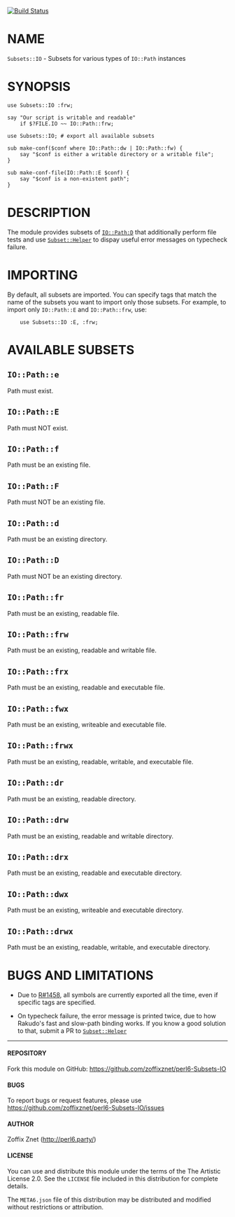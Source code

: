[![Build Status](https://travis-ci.org/zoffixznet/perl6-Subsets-IO.svg)](https://travis-ci.org/zoffixznet/perl6-Subsets-IO)

# NAME

`Subsets::IO` - Subsets for various types of `IO::Path` instances

# SYNOPSIS

```perl-6
use Subsets::IO :frw;

say "Our script is writable and readable"
    if $?FILE.IO ~~ IO::Path::frw;
```

```perl-6
use Subsets::IO; # export all available subsets

sub make-conf($conf where IO::Path::dw | IO::Path::fw) {
    say "$conf is either a writable directory or a writable file";
}

sub make-conf-file(IO::Path::E $conf) {
    say "$conf is a non-existent path";
}
```

# DESCRIPTION

The module provides subsets of
[`IO::Path:D`](https://docs.perl6.org/type/IO::Path) that additionally perform
file tests and use
[`Subset::Helper`](https://modules.perl6.org/dist/Subset::Helper) to dispay
useful error messages on typecheck failure.

# IMPORTING

By default, all subsets are imported. You can specify tags that match the name
of the subsets you want to import only those subsets. For example, to import
only `IO::Path::E` and `IO::Path::frw`, use:

```perl-6
    use Subsets::IO :E, :frw;
```

# AVAILABLE SUBSETS

## `IO::Path::e`

Path must exist.

## `IO::Path::E`

Path must NOT exist.

## `IO::Path::f`

Path must be an existing file.

## `IO::Path::F`

Path must NOT be an existing file.

## `IO::Path::d`

Path must be an existing directory.

## `IO::Path::D`

Path must NOT be an existing directory.

## `IO::Path::fr`

Path must be an existing, readable file.

## `IO::Path::frw`

Path must be an existing, readable and writable file.

## `IO::Path::frx`

Path must be an existing, readable and executable file.

## `IO::Path::fwx`

Path must be an existing, writeable and executable file.

## `IO::Path::frwx`

Path must be an existing, readable, writable, and executable file.

## `IO::Path::dr`

Path must be an existing, readable directory.

## `IO::Path::drw`

Path must be an existing, readable and writable directory.

## `IO::Path::drx`

Path must be an existing, readable and executable directory.

## `IO::Path::dwx`

Path must be an existing, writeable and executable directory.

## `IO::Path::drwx`

Path must be an existing, readable, writable, and executable directory.

# BUGS AND LIMITATIONS

* Due to [R#1458](https://github.com/rakudo/rakudo/issues/1458), all symbols
are currently exported all the time, even if specific tags are specified.

* On typecheck failure, the error message is printed twice, due to how Rakudo's
    fast and slow-path binding works. If you know a good solution to that,
    submit a PR to
    [`Subset::Helper`](https://modules.perl6.org/dist/Subset::Helper)

----

#### REPOSITORY

Fork this module on GitHub:
https://github.com/zoffixznet/perl6-Subsets-IO

#### BUGS

To report bugs or request features, please use
https://github.com/zoffixznet/perl6-Subsets-IO/issues

#### AUTHOR

Zoffix Znet (http://perl6.party/)

#### LICENSE

You can use and distribute this module under the terms of the
The Artistic License 2.0. See the `LICENSE` file included in this
distribution for complete details.

The `META6.json` file of this distribution may be distributed and modified
without restrictions or attribution.
